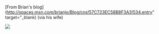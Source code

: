 [From Brian's blog](http://spaces.msn.com/brianjo/Blog/cns!57C723EC58B8F3A3!534.entry" target="_blank) (via his wife)

![](http://static.flickr.com/19/97669944_2a4c8a6018_m.jpg)